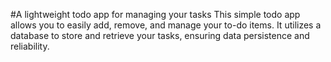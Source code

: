 #A lightweight todo app for managing your tasks
This simple todo app allows you to easily add, remove, and manage your to-do items. It utilizes a database to store and retrieve your tasks, ensuring data persistence and reliability.

